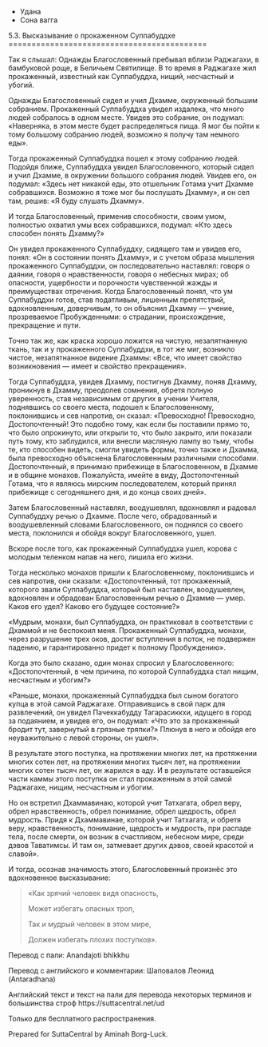









* Удана
* Сона вагга


5\.3\. Высказывание о прокаженном Суппабуддхе
\=\=\=\=\=\=\=\=\=\=\=\=\=\=\=\=\=\=\=\=\=\=\=\=\=\=\=\=\=\=\=\=\=\=\=\=\=\=\=\=\=\=\=



Так я слышал: Однажды Благословенный пребывал вблизи Раджагахи, в бамбуковой роще, в Беличьем Святилище\. В то время в Раджагахе жил прокаженный, известный как Суппабуддха, нищий, несчастный и убогий\.


Однажды Благословенный сидел и учил Дхамме, окруженный большим собранием\. Прокаженный Суппабуддха увидел издалека, что много людей собралось в одном месте\. Увидев это собрание, он подумал: «Наверняка, в этом месте будет распределяться пища\. Я мог бы пойти к тому большому собранию людей, возможно я получу там немного еды»\.


Тогда прокаженный Суппабуддха пошел к этому собранию людей\. Подойдя ближе, Суппабуддха увидел Благословенного, который сидел и учил Дхамме, в окружении большого собрания людей\. Увидев его, он подумал: «Здесь нет никакой еды, это отшельник Готама учит Дхамме собравшихся\. Возможно я тоже мог бы послушать Дхамму», и он сел там, решив: «Я буду слушать Дхамму»\.


И тогда Благословенный, применив способности, своим умом, полностью охватил умы всех собравшихся, подумал: «Кто здесь способен понять Дхамму?»


Он увидел прокаженного Суппабуддху, сидящего там и увидев его, понял: «Он в состоянии понять Дхамму», и с учетом образа мышления прокаженного Суппабуддхи, он последовательно наставлял: говоря о даянии, говоря о нравственности, говоря о небесных мирах; об опасности, ущербности и порочности чувственной жажды и преимуществах отречения\. Когда Благословенный понял, что ум Суппабуддхи готов, став податливым, лишенным препятствий, вдохновленным, доверчивым, то он объяснил Дхамму — учение, прозреваемое Пробужденными: о страдании, происхождение, прекращение и пути\.


Точно так же, как краска хорошо ложится на чистую, незапятнанную ткань, так и у прокаженного Суппабуддхи, в тот же миг, возникло чистое, незапятнанное видение Дхаммы: «Все, что имеет свойство возникновения — имеет и свойство прекращения»\.


Тогда Суппабуддха, увидев Дхамму, постигнув Дхамму, поняв Дхамму, проникнув в Дхамму, преодолев сомнения, обретя полную уверенность, став независимым от других в учении Учителя, поднявшись со своего места, подошел к Благословенному, поклонившись и сев напротив, он сказал: «Превосходно\! Превосходно, Достопочтенный\! Это подобно тому, как если бы поставили прямо то, что было опрокинуто, или открыли то, что было закрыто, или показали путь тому, кто заблудился, или внесли масляную лампу во тьму, чтобы те, кто способен видеть, смогли увидеть формы, точно также и Дхамма, была превосходно объяснена Благословенным различными способами\. Достопочтенный, я принимаю прибежище в Благословенном, в Дхамме и в общине монахов\. Пожалуйста, имейте в виду, Достопочтенный Готама, что я являюсь мирским последователем, который принял прибежище с сегодняшнего дня, и до конца своих дней»\.


Затем Благословенный наставлял, воодушевлял, вдохновлял и радовал Суппабуддху речью о Дхамме\. После чего, обрадованный и воодушевленный словами Благословенного, он поднялся со своего места, поклонился и обойдя вокруг Благословенного, ушел\.


Вскоре после того, как прокаженный Суппабуддха ушел, корова с молодым теленком напав на него, лишила его жизни\.


Тогда несколько монахов пришли к Благословенному, поклонившись и сев напротив, они сказали: «Достопочтенный, тот прокаженный, которого звали Суппабуддха, который был наставлен, воодушевлен, вдохновлен и обрадован Благословенным речью о Дхамме — умер\. Каков его удел? Каково его будущее состояние?»


«Мудрым, монахи, был Суппабуддха, он практиковал в соответствии с Дхаммой и не беспокоил меня\. Прокаженный Суппабуддха, монахи, через разрушение трех оков, достиг вступления в поток, не подвержен падению, и гарантированно придет к полному Пробуждению»\.


Когда это было сказано, один монах спросил у Благословенного: «Достопочтенный, в чем причина, по которой Суппабуддха стал нищим, несчастным и убогим?»


«Раньше, монахи, прокаженный Суппабуддха был сыном богатого купца в этой самой Раджагахе\. Отправившись в свой парк для развлечений, он увидел Пачеккабудду Тагарасиккхи, идущего в город за подаянием, и увидев его, он подумал: «Что это за прокаженный бродит тут, завернутый в грязные тряпки?» Плюнув в него и обойдя его неуважительно с левой стороны, он ушел»\.


В результате этого поступка, на протяжении многих лет, на протяжении многих сотен лет, на протяжении многих тысяч лет, на протяжении многих сотен тысяч лет, он жарился в аду\. И в результате оставшейся части каммы этого поступка он стал прокаженным в этой самой Раджагахе, нищим, несчастным и убогим\.


Но он встретил Дхаммавинаю, которой учит Татхагата, обрел веру, обрел нравственность, обрел понимание, обрел щедрость, обрел мудрость\. Придя к Дхаммавинае, которой учит Татхагата, и обретя веру, нравственность, понимание, щедрость и мудрость, при распаде тела, после смерти, он возник в счастливом, небесном мире, среди дэвов Таватимсы\. И там он, затмевает других дэвов, своей красотой и славой»\.


И тогда, осознав значимость этого, Благословенный произнёс это вдохновенное высказывание:



> «Как зрячий человек видя опасность,  
> 
> Может избегать опасных троп,  
> 
> Так и мудрый человек в этом мире,  
> 
> Должен избегать плохих поступков»\.



Перевод с пали: Anandajoti bhikkhu


Перевод с английского и комментарии: Шаповалов Леонид \(Antaradhana\)


Английский текст и текст на пали для перевода некоторых терминов и большинства строф https://suttacentral\.net/ud


  

Только для бесплатного распространения\.


  

Prepared for SuttaCentral by Aminah Borg\-Luck\.






